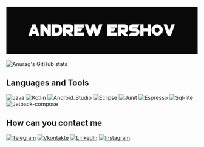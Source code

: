 ![Header](https://github.com/RuTiKeyOne/rutikeyone/blob/main/assets/background.jpg)

![Anurag's GitHub stats](https://github-readme-stats.vercel.app/api?username=RuTiKeyOne&show_icons=true&theme=radical)

## Languages and Tools 

![Java](https://img.shields.io/badge/-Java-090909?style=for-the-badge&logo=java)
![Kotlin](https://img.shields.io/badge/-Kotlin-090909?style=for-the-badge&logo=kotlin)
![Android_Studio](https://img.shields.io/badge/-Android_Studio-090909?style=for-the-badge&logo=androidstudio)
![Eclipse](https://img.shields.io/badge/-Eclipse-090909?style=for-the-badge&logo=eclipse)
![Junit](https://img.shields.io/badge/-Junit-090909?style=for-the-badge&logo=junit)
![Espresso](https://img.shields.io/badge/-Espresso-090909?style=for-the-badge&logo=espresso)
![Sql-lite](https://img.shields.io/badge/-Sql_lite-090909?style=for-the-badge&logo=sql_lite)
![Jetpack-compose](https://img.shields.io/badge/-Jetpack_Compose-090909?style=for-the-badge&logo=jetpack_compose)

## How can you contact me
[![Telegram](https://img.shields.io/badge/-Telegram-090909?style=for-the-badge&logo=telegram)](https://t.me/rutikeyone_one)
[![Vkontakte](https://img.shields.io/badge/-Vkontakte-090909?style=for-the-badge&logo=Vk)](https://vk.com/id193175691)
[![LinkedIn](https://img.shields.io/badge/-LinkedIn-090909?style=for-the-badge&logo=LinkedIn)](www.linkedin.com/in/андрей-ершов-6b16051b8)
[![Instagram](https://img.shields.io/badge/-Instagram-090909?style=for-the-badge&logo=instagram)](https://www.instagram.com/rutikey_one/?hl=ru)





